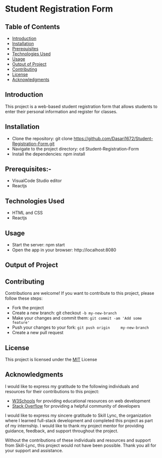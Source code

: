 # Student Registration Form


## Table of Contents
- [Introduction]()
- [Installation]()
- [Prerequisites]()
- [Technologies Used]()
- [Usage]()
- [Output of Project]()
- [Contributing]()
- [License]()
- [Acknowledgments]()

## Introduction

This project is a web-based student registration form that allows students to enter their personal information and register for classes.

## Installation

- Clone the repository: git clone https://github.com/Dasari1672/Student-Registration-Form.git
- Navigate to the project directory: cd Student-Registration-Form
- Install the dependencies: npm install

## Prerequisites:-

- VisualCode Studio editor
- Reactjs

## Technologies Used
- HTML and CSS
- Reactjs

## Usage
- Start the server: npm start
- Open the app in your browser: http://localhost:8080

## Output of Project

## Contributing
Contributions are welcome! If you want to contribute to this project, please follow these steps:

- Fork the project
- Create a new branch: git checkout `-b my-new-branch`
- Make your changes and commit them: `git commit -am 'Add some feature'`
- Push your changes to your fork: `git push origin     my-new-branch`
- Create a new pull request

## License
This project is licensed under the [MIT](https://choosealicense.com/licenses/mit/) License

## Acknowledgments
I would like to express my gratitude to the following individuals and resources for their contributions to this project:

- [W3Schools](https://www.w3schools.com/) for providing educational resources on web development
- [Stack Overflow](https://stackoverflow.com/) for providing a helpful community of developers

I would like to express my sincere gratitude to Skill Lync, the organization where I learned full-stack development and completed this project as part of my internship. I would like to thank my project mentor for providing guidance, feedback, and support throughout the project.

Without the contributions of these individuals and resources and support from Skill-Lync, this project would not have been possible. Thank you all for your support and assistance.
